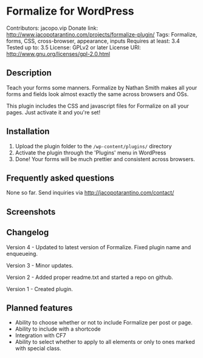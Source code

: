 # Formalize for WordPress
Contributors: jacopo.vip
Donate link: http://www.jacopotarantino.com/projects/formalize-plugin/
Tags: Formalize, forms, CSS, cross-browser, appearance, inputs
Requires at least: 3.4
Tested up to: 3.5
License: GPLv2 or later
License URI: http://www.gnu.org/licenses/gpl-2.0.html

## Description

Teach your forms some manners. Formalize by Nathan Smith makes all your forms and fields look almost exactly the same across browsers and OSs.

This plugin includes the CSS and javascript files for Formalize on all your pages. Just activate it and you're set!

## Installation

1. Upload the plugin folder to the `/wp-content/plugins/` directory
2. Activate the plugin through the 'Plugins' menu in WordPress
3. Done! Your forms will be much prettier and consistent across browsers.

## Frequently asked questions

None so far. Send inquiries via http://jacopotarantino.com/contact/

## Screenshots

## Changelog

Version 4 - Updated to latest version of Formalize. Fixed plugin name and enqueueing.

Version 3 - Minor updates.

Version 2 - Added proper readme.txt and started a repo on github.

Version 1 - Created plugin.



## Planned features

* Ability to choose whether or not to include Formalize per post or page.
* Ability to include with a shortcode
* Integration with CF7
* Ability to select whether to apply to all elements or only to ones marked with special class.
